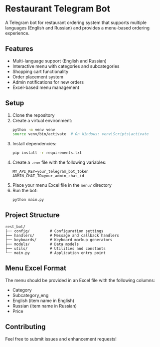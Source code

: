 # Restaurant Telegram Bot

A Telegram bot for restaurant ordering system that supports multiple languages (English and Russian) and provides a menu-based ordering experience.

## Features

- Multi-language support (English and Russian)
- Interactive menu with categories and subcategories
- Shopping cart functionality
- Order placement system
- Admin notifications for new orders
- Excel-based menu management

## Setup

1. Clone the repository
2. Create a virtual environment:
   ```bash
   python -m venv venv
   source venv/bin/activate  # On Windows: venv\Scripts\activate
   ```
3. Install dependencies:
   ```bash
   pip install -r requirements.txt
   ```
4. Create a `.env` file with the following variables:
   ```
   MY_API_KEY=your_telegram_bot_token
   ADMIN_CHAT_ID=your_admin_chat_id
   ```
5. Place your menu Excel file in the `menu/` directory
6. Run the bot:
   ```bash
   python main.py
   ```

## Project Structure

```
rest_bot/
├── config/         # Configuration settings
├── handlers/       # Message and callback handlers
├── keyboards/      # Keyboard markup generators
├── models/         # Data models
├── utils/          # Utilities and constants
└── main.py         # Application entry point
```

## Menu Excel Format

The menu should be provided in an Excel file with the following columns:
- Category
- Subcategory_eng
- English (item name in English)
- Russian (item name in Russian)
- Price

## Contributing

Feel free to submit issues and enhancement requests!
